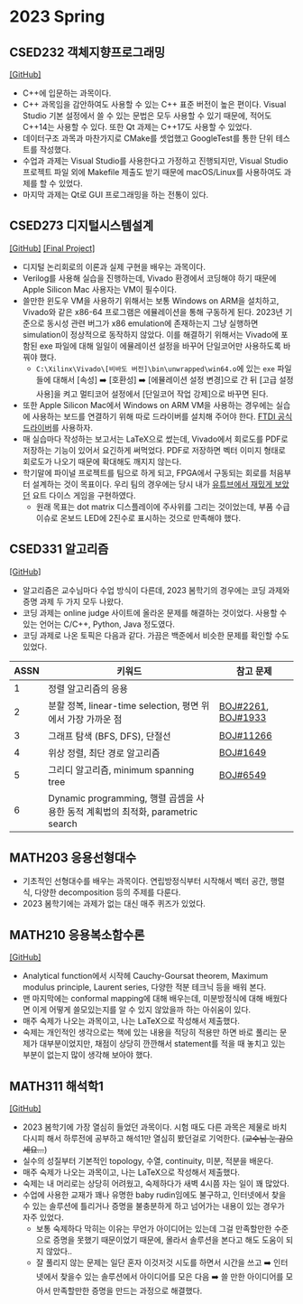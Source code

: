 # 2023 Spring

## CSED232 객체지향프로그래밍

[[GitHub]](https://github.com/sohnryang/csed232)

- C++에 입문하는 과목이다.
- C++ 과목임을 감안하여도 사용할 수 있는 C++ 표준 버전이 높은 편이다. Visual Studio 기본 설정에서 쓸 수 있는 문법은 모두 사용할 수 있기 때문에, 적어도 C++14는 사용할 수 있다. 또한 Qt 과제는 C++17도 사용할 수 있었다.
- 데이터구조 과목과 마찬가지로 CMake를 셋업했고 GoogleTest를 통한 단위 테스트를 작성했다.
- 수업과 과제는 Visual Studio를 사용한다고 가정하고 진행되지만, Visual Studio 프로젝트 파일 외에 Makefile 제출도 받기 때문에 macOS/Linux를 사용하여도 과제를 할 수 있었다.
- 마지막 과제는 Qt로 GUI 프로그래밍을 하는 전통이 있다.

## CSED273 디지털시스템설계

[[GitHub]](https://github.com/sohnryang/csed273) [[Final Project]](https://github.com/sohnryang/csed273-final-project)

- 디지털 논리회로의 이론과 실제 구현을 배우는 과목이다.
- Verilog를 사용해 실습을 진행하는데, Vivado 환경에서 코딩해야 하기 때문에 Apple Silicon Mac 사용자는 VM이 필수이다.
- 쓸만한 윈도우 VM을 사용하기 위해서는 보통 Windows on ARM을 설치하고, Vivado와 같은 x86-64 프로그램은 에뮬레이션을 통해 구동하게 된다. 2023년 기준으로 동시성 관련 버그가 x86 emulation에 존재하는지 그냥 실행하면 simulation이 정상적으로 동작하지 않았다. 이를 해결하기 위해서는 Vivado에 포함된 exe 파일에 대해 일일이 에뮬레이션 설정을 바꾸어 단일코어만 사용하도록 바꿔야 했다.
  - `C:\Xilinx\Vivado\[비바도 버전]\bin\unwrapped\win64.o`에 있는 `exe` 파일들에 대해서 [속성] ➡️ [호환성] ➡️ [에뮬레이션 설정 변경]으로 간 뒤 [고급 설정 사용]을 켜고 멀티코어 설정에서 [단일코어 작업 강제]으로 바꾸면 된다.
- 또한 Apple Silicon Mac에서 Windows on ARM VM을 사용하는 경우에는 실습에 사용하는 보드를 연결하기 위해 따로 드라이버를 설치해 주어야 한다. [FTDI 공식 드라이버](https://ftdichip.com/wp-content/uploads/2022/02/CDM-v2.12.36.4-for-ARM64-Signed-Distributable.zip)를 사용하자.
- 매 실습마다 작성하는 보고서는 LaTeX으로 썼는데, Vivado에서 회로도를 PDF로 저장하는 기능이 있어서 요긴하게 써먹었다. PDF로 저장하면 벡터 이미지 형태로 회로도가 나오기 때문에 확대해도 깨지지 않는다.
- 학기말에 파이널 프로젝트를 팀으로 하게 되고, FPGA에서 구동되는 회로를 처음부터 설계하는 것이 목표이다. 우리 팀의 경우에는 당시 내가 [유튜브에서 재밌게 보았던](https://www.youtube.com/watch?v=D_DdyxvSdpA) 요트 다이스 게임을 구현하였다.
  - 원래 목표는 dot matrix 디스플레이에 주사위를 그리는 것이었는데, 부품 수급 이슈로 온보드 LED에 2진수로 표시하는 것으로 만족해야 했다.


## CSED331 알고리즘

[[GitHub]](https://github.com/sohnryang/csed331)

- 알고리즘은 교수님마다 수업 방식이 다른데, 2023 봄학기의 경우에는 코딩 과제와 증명 과제 두 가지 모두 나왔다.
- 코딩 과제는 online judge 사이트에 올라온 문제를 해결하는 것이었다. 사용할 수 있는 언어는 C/C++, Python, Java 정도였다.
- 코딩 과제로 나온 토픽은 다음과 같다. 가끔은 백준에서 비슷한 문제를 확인할 수도 있었다.

| ASSN | 키워드                                                       | 참고 문제                                                    |
| ---- | ------------------------------------------------------------ | ------------------------------------------------------------ |
| 1    | 정렬 알고리즘의 응용                                         |                                                              |
| 2    | 분할 정복, linear-time selection, 평면 위에서 가장 가까운 점 | [BOJ#2261](https://www.acmicpc.net/problem/2261), [BOJ#1933](https://www.acmicpc.net/problem/1933) |
| 3    | 그래프 탐색 (BFS, DFS), 단절선                               | [BOJ#11266](https://www.acmicpc.net/problem/11266)           |
| 4    | 위상 정렬, 최단 경로 알고리즘                                | [BOJ#1649](https://www.acmicpc.net/problem/1649)             |
| 5    | 그리디 알고리즘, minimum spanning tree                       | [BOJ#6549](https://www.acmicpc.net/problem/6549)             |
| 6    | Dynamic programming, 행렬 곱셈을 사용한 동적 계획법의 최적화, parametric search |                                                              |

## MATH203 응용선형대수

- 기초적인 선형대수를 배우는 과목이다. 연립방정식부터 시작해서 벡터 공간, 행렬식, 다양한 decomposition 등의 주제를 다룬다.
- 2023 봄학기에는 과제가 없는 대신 매주 퀴즈가 있었다.

## MATH210 응용복소함수론

[[GitHub]](https://github.com/sohnryang/math210)

- Analytical function에서 시작헤 Cauchy-Goursat theorem, Maximum modulus principle, Laurent series, 다양한 적분 테크닉 등을 배워 본다.
- 맨 마지막에는 conformal mapping에 대해 배우는데, 미분방정식에 대해 배웠다면 이게 어떻게 쓸모있는지를 알 수 있지 않았을까 하는 아쉬움이 있다.
- 매주 숙제가 나오는 과목이고, 나는 LaTeX으로 작성해서 제출했다.
- 숙제는 개인적인 생각으로는 책에 있는 내용을 적당히 적용만 하면 바로 풀리는 문제가 대부분이었지만, 채점이 상당히 깐깐해서 statement를 적을 때 놓치고 있는 부분이 없는지 많이 생각해 보아야 했다.

## MATH311 해석학1

[[GitHub]](https://github.com/sohnryang/math311)

- 2023 봄학기에 가장 열심히 들었던 과목이다. 시험 때도 다른 과목은 제물로 바치다시피 해서 하루전에 공부하고 해석1만 열심히 봤던걸로 기억한다. (~~교수님 눈 감으세요...~~)
- 실수의 성질부터 기본적인 topology, 수열, continuity, 미분, 적분을 배운다.
- 매주 숙제가 나오는 과목이고, 나는 LaTeX으로 작성해서 제출했다.
- 숙제는 내 머리로는 상당히 어려웠고, 숙제하다가 새벽 4시쯤 자는 일이 꽤 많았다.
- 수업에 사용한 교재가 꽤나 유명한 baby rudin임에도 불구하고, 인터넷에서 찾을 수 있는 솔루션에 틀리거나 증명을 불충분하게 하고 넘어가는 내용이 있는 경우가 자주 있었다.
  - 보통 숙제하다 막히는 이유는 무언가 아이디어는 있는데 그걸 만족할만한 수준으로 증명을 못했기 때문이었기 때문에, 몰라서 솔루션을 본다고 해도 도움이 되지 않았다..
  - 잘 풀리지 않는 문제는 일단 혼자 이것저것 시도를 하면서 시간을 쓰고 :arrow_right: 인터넷에서 찾을수 있는 솔루션에서 아이디어를 모은 다음 :arrow_right: 쓸 만한 아이디어를 모아서 만족할만한 증명을 만드는 과정으로 해결했다.